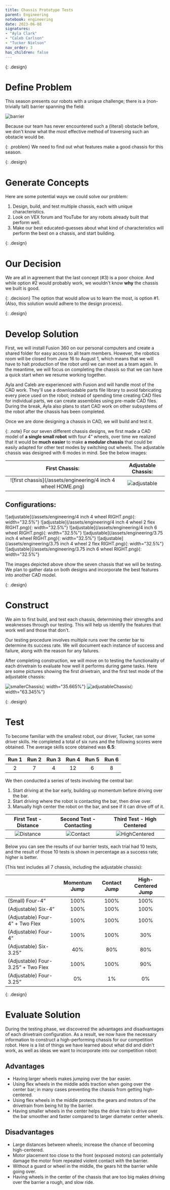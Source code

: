 ```yaml
---
title: Chassis Prototype Tests
parent: Engineering
notebook: engineering
date: 2023-06-08
signatures:
- "Ayla Clark"
- "Caleb Carlson"
- "Tucker Nielson"
nav_order: 3
has_children: false
---
```


{: .design}
# Define Problem

This season presents our robots with a unique challenge; there is a (non-trivially tall) barrier spanning the field:

![barrier](/assets/engineering/Barrier.png)

Because our team has never encountered such a (literal) obstacle before, we don't know what the most effective method of traversing such an obstacle would be.

{: .problem}
We need to find out what features make a good chassis for this season.

{: .design}
# Generate Concepts

Here are some potential ways we could solve our problem:

1. Design, build, and test multiple chassis, each with unique characteristics.
2. Look on VEX forum and YouTube for any robots already built that perform well.
3. Make our best educated-guesses about what kind of characteristics will perform the best on a chassis, and start building.

{: .design}
# Our Decision

We are all in agreement that the last concept (#3) is a poor choice. And while option #2 would probably work, we wouldn't know **why** the chassis we built is good.

{: .decision}
The option that would allow us to learn the most, is option #1. (Also, this solution would adhere to the design process).

{: .design}
# Develop Solution

First, we will install Fusion 360 on our personal computers and create a shared folder for easy access to all team members. However, the robotics room will be closed from June 16 to August 1, which means that we will have to halt production of the robot until we can meet as a team again. In the meantime, we will focus on completing the chassis so that we can have a quick start when we resume working together.

Ayla and Caleb are experienced with Fusion and will handle most of the CAD work. They'll use a downloadable parts file library to avoid fabricating every piece used on the robot; instead of spending time creating CAD files for individual parts, we can create assemblies using pre-made CAD files. During the break, Ayla also plans to start CAD work on other subsystems of the robot after the chassis has been completed.

Once we are done designing a chassis in CAD, we will build and test it.

{: .note}
For our seven different chassis designs, we first made a CAD model of **a single small robot** with four 4” wheels, over time we realized that it would be **much easier** to make **a modular chassis** that could be easily adapted for other test modes by switching out wheels. The adjustable chassis was designed with 6 modes in mind. See the below images:

| First Chassis: | Adjustable Chassis: |
|:---:|:---:|
|![first chassis](/assets/engineering/4 inch 4 wheel HOME.png) | ![adjustable](/assets/engineering/HOME.png) |

## Configurations:

![adjustable](/assets/engineering/4 inch 4 wheel RIGHT.png){: width="32.5%"}
![adjustable](/assets/engineering/4 inch 4 wheel 2 flex RIGHT.png){: width="32.5%"}
![adjustable](/assets/engineering/4 inch 6 wheel RIGHT.png){: width="32.5%"}
![adjustable](/assets/engineering/3.75 inch 4 wheel RIGHT.png){: width="32.5%"}
![adjustable](/assets/engineering/3.75 inch 4 wheel 2 flex RIGHT.png){: width="32.5%"}
![adjustable](/assets/engineering/3.75 inch 6 wheel RIGHT.png){: width="32.5%"}

The images depicted above show the seven chassis that we will be testing. We plan to gather data on both designs and incorporate the best features into another CAD model.

{: .design}
# Construct

We aim to first build, and test each chassis, determining their strengths and weaknesses through our testing. This will help us identify the features that work well and those that don't.

Our testing procedure involves multiple runs over the center bar to determine its success rate. We will document each instance of success and failure, along with the reason for any failures.

After completing construction, we will move on to testing the functionality of each drivetrain to evaluate how well it performs during game tasks. Here are some pictures showing the first drivetrain, and the first test mode of the adjustable chassis:

![smallerChassis](/assets/engineering/MinniChassis2.jpg){: width="35.665%"}
![adjustableChassis](/assets/engineering/AdjustableChassisSide.jpg){: width="63.345%"}

{: .design}
# Test

To become familiar with the smallest robot, our driver, Tucker, ran some driver skills. He completed a total of six runs and the following scores were obtained. The average skills score obtained was **6.5**:

| Run 1 | Run 2 | Run 3 | Run 4 | Run 5 | Run 6 |
|:---:|:---:|:---:|:---:|:---:|:---:|
|2|7|4|12|6|8|

We then conducted a series of tests involving the central bar:

1. Start driving at the bar early, building up momentum before driving over the bar.
2. Start driving where the robot is contacting the bar, then drive over.
3. Manually high center the robot on the bar, and see if it can drive off of it.

| First Test - Distance | Second Test - Contacting | Third Test - High Centered |
|:---:|:---:|:---:|
|![Distance](/assets/engineering/Distance.jpg) | ![Contact](/assets/engineering/Contact.jpg) | ![HighCentered](/assets/engineering/HighCentered.jpg) |

Below you can see the results of our barrier tests, each trial had 10 tests, and the result of those 10 tests is shown in percentage as a success rate; higher is better.

(This test includes all 7 chassis, including the adjustable chassis):

| | Momentum Jump | Contact Jump | High-Centered Jump|
|:---|:---:|:---:|:---:|
| (Small) Four-4” | 100% | 100% | 100% |
| (Adjustable) Six-4”  | 100% | 100% | 100% |
| (Adjustable) Four-4” + Two Flex | 100% | 100% | 100% |
| (Adjustable) Four-4” | 100% | 100% | 30% |
| (Adjustable) Six-3.25” | 40% | 80% | 80% |
| (Adjustable) Four-3.25” + Two Flex | 100% | 100% | 90% |
| (Adjustable) Four-3.25” | 0% | 1% | 0% |

{: .design}
# Evaluate Solution

During the testing phase, we discovered the advantages and disadvantages of each drivetrain configuration. As a result, we now have the necessary information to construct a high-performing chassis for our competition robot. Here is a list of things we have learned about what did and didn't work, as well as ideas we want to incorporate into our competition robot:

## Advantages

* Having larger wheels makes jumping over the bar easier.
* Using flex wheels in the middle adds traction when going over the center bar; in many cases preventing the chassis from getting high-centered.
* Using flex wheels in the middle protects the gears and motors of the drivetrain from being hit by the barrier.
* Having smaller wheels in the center helps the drive train to drive over the bar smoother and faster compared to larger diameter center wheels.

## Disadvantages

* Large distances between wheels; increase the chance of becoming high-centered.
* Motor placement too close to the front (exposed motors) can potentially damage the motor from repeated violent contact with the barrier.
* Without a guard or wheel in the middle, the gears hit the barrier while going over.
* Having wheels in the center of the chassis that are too big makes driving over the barrier a rough, and slow ride.